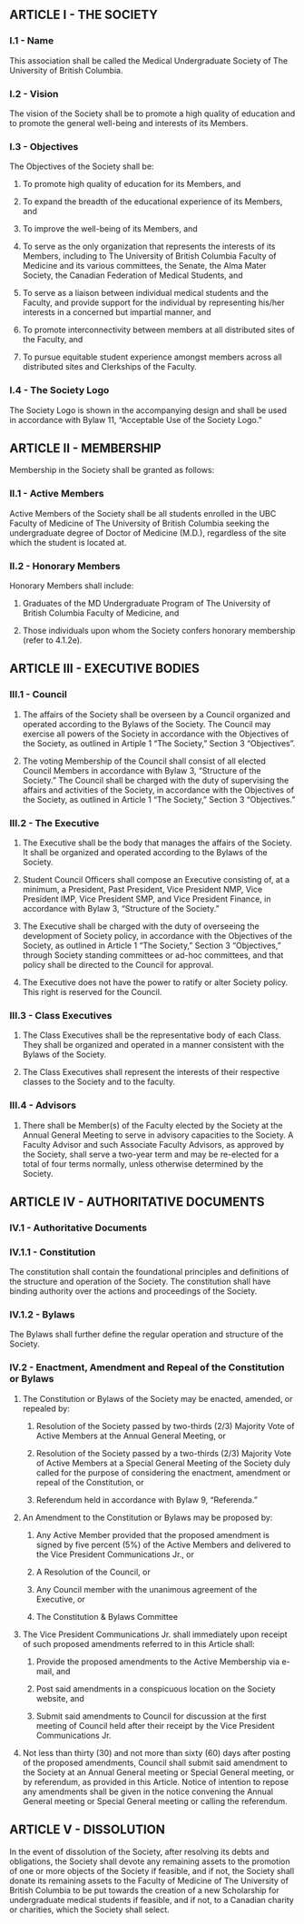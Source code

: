 ## ARTICLE I - THE SOCIETY

### I.1 - Name

This association shall be called the Medical Undergraduate Society of The University of British Columbia.

### I.2 - Vision

The vision of the Society shall be to promote a high quality of education and to promote the general well-being and interests of its Members.

### I.3 - Objectives

The Objectives of the Society shall be:

1.  To promote high quality of education for its Members, and

2.  To expand the breadth of the educational experience of its Members, and

3.  To improve the well-being of its Members, and

4.  To serve as the only organization that represents the interests of its Members, including to The University of British Columbia Faculty of Medicine and its various committees, the Senate, the Alma Mater Society, the Canadian Federation of Medical Students, and

5.  To serve as a liaison between individual medical students and the Faculty, and provide support for the individual by representing his/her interests in a concerned but impartial manner, and

6.  To promote interconnectivity between members at all distributed sites of the Faculty, and

7.  To pursue equitable student experience amongst members across all distributed sites and Clerkships of the Faculty.

### I.4 - The Society Logo

The Society Logo is shown in the accompanying design and shall be used in accordance with Bylaw 11, “Acceptable Use of the Society Logo.”

## ARTICLE II - MEMBERSHIP

Membership in the Society shall be granted as follows:

### II.1 - Active Members

Active Members of the Society shall be all students enrolled in the UBC Faculty of Medicine of The University of British Columbia seeking the undergraduate degree of Doctor of Medicine (M.D.), regardless of the site which the student is located at.

### II.2 - Honorary Members

Honorary Members shall include:

1.  Graduates of the MD Undergraduate Program of The University of British Columbia Faculty of Medicine, and

2.  Those individuals upon whom the Society confers honorary membership (refer to 4.1.2e).

## ARTICLE III - EXECUTIVE BODIES

### III.1 - Council

1.  The affairs of the Society shall be overseen by a Council organized and operated according to the Bylaws of the Society. The Council may exercise all powers of the Society in accordance with the Objectives of the Society, as outlined in Artiple 1 “The Society,” Section 3 “Objectives”.

2.  The voting Membership of the Council shall consist of all elected
    Council Members in accordance with Bylaw 3, “Structure of the Society.”
    The Council shall be charged with the duty of supervising the affairs and activities of the Society, in accordance with the Objectives of the Society, as outlined in Article 1 “The Society,” Section 3 “Objectives.”

### III.2 - The Executive

1.  The Executive shall be the body that manages the affairs of the Society. It shall be organized and operated according to the Bylaws of the Society.

2.  Student Council Officers shall compose an Executive consisting of, at a minimum, a President, Past President, Vice President NMP, Vice President IMP, Vice President SMP, and Vice President Finance, in accordance with Bylaw 3, “Structure of the Society.”

3.  The Executive shall be charged with the duty of overseeing the development of Society policy, in accordance with the Objectives of the Society, as outlined in Article 1 “The Society,” Section 3 “Objectives,” through Society standing committees or ad-hoc committees, and that policy shall be directed to the Council for approval.

4.  The Executive does not have the power to ratify or alter Society policy. This right is reserved for the Council.

### III.3 - Class Executives

1.  The Class Executives shall be the representative body of each Class. They shall be organized and operated in a manner consistent with the Bylaws of the Society.

2.  The Class Executives shall represent the interests of their respective classes to the Society and to the faculty.

### III.4 - Advisors

1.  There shall be Member(s) of the Faculty elected by the Society at the Annual General Meeting to serve in advisory capacities to the Society. A Faculty Advisor and such Associate Faculty Advisors, as approved by the Society, shall serve a two-year term and may be re-elected for a total of four terms normally, unless otherwise determined by the Society.

## ARTICLE IV - AUTHORITATIVE DOCUMENTS

### IV.1 - Authoritative Documents

### IV.1.1 - Constitution

The constitution shall contain the foundational principles and definitions of the structure and operation of the Society. The constitution shall have binding authority over the actions and proceedings of the Society.

### IV.1.2 - Bylaws

The Bylaws shall further define the regular operation and structure of the Society.

### IV.2 - Enactment, Amendment and Repeal of the Constitution or Bylaws

1.  The Constitution or Bylaws of the Society may be enacted, amended, or repealed by:

    1.  Resolution of the Society passed by two-thirds (2/3) Majority Vote of Active Members at the Annual General Meeting, or

    2.  Resolution of the Society passed by a two-thirds (2/3) Majority Vote of Active Members at a Special General Meeting of the Society duly called for the purpose of considering the enactment, amendment or repeal of the Constitution, or

    3.  Referendum held in accordance with Bylaw 9, “Referenda.”

2.  An Amendment to the Constitution or Bylaws may be proposed by:

    1.  Any Active Member provided that the proposed amendment is signed by five percent (5%) of the Active Members and delivered to the Vice President Communications Jr., or

    2.  A Resolution of the Council, or

    3.  Any Council member with the unanimous agreement of the Executive, or

    4.  The Constitution & Bylaws Committee

3.  The Vice President Communications Jr. shall immediately upon receipt of such proposed amendments referred to in this Article shall:

    1.  Provide the proposed amendments to the Active Membership via e-mail, and

    2.  Post said amendments in a conspicuous location on the Society website, and

    3.  Submit said amendments to Council for discussion at the first meeting of Council held after their receipt by the Vice President Communications Jr.

4.  Not less than thirty (30) and not more than sixty (60) days after posting of the proposed amendments, Council shall submit said amendment to the Society at an Annual General meeting or Special General meeting, or by referendum, as provided in this Article. Notice of intention to repose any amendments shall be given in the notice convening the Annual General meeting or Special General meeting or calling the referendum.

## ARTICLE V - DISSOLUTION

In the event of dissolution of the Society, after resolving its debts and obligations, the Society shall devote any remaining assets to the promotion of one or more objects of the Society if feasible, and if not, the Society shall donate its remaining assets to the Faculty of Medicine of The University of British Columbia to be put towards the creation of a new Scholarship for undergraduate medical students if feasible, and if not, to a Canadian charity or charities, which the Society shall select.

